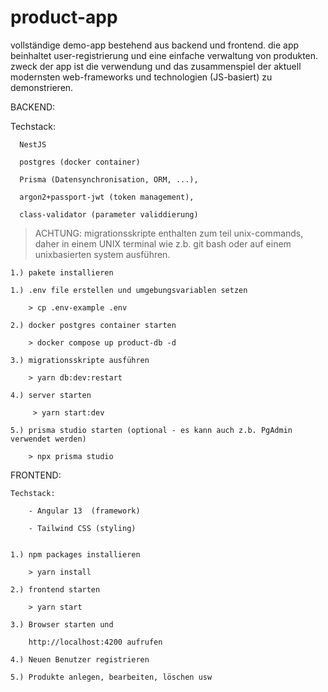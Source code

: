 # product-app
vollständige demo-app bestehend aus backend und frontend. die app beinhaltet user-registrierung und eine einfache verwaltung von produkten. zweck der app ist die verwendung und das zusammenspiel der aktuell modernsten web-frameworks und technologien (JS-basiert) zu demonstrieren. 
 
BACKEND:

  Techstack:
  
      NestJS
     
      postgres (docker container)
      
      Prisma (Datensynchronisation, ORM, ...),
      
      argon2+passport-jwt (token management),
      
      class-validator (parameter validdierung)


  > ACHTUNG: migrationsskripte enthalten zum teil unix-commands, daher in einem UNIX terminal wie z.b. git bash oder auf einem unixbasierten system ausführen.


    1.) pakete installieren
    
    1.) .env file erstellen und umgebungsvariablen setzen

        > cp .env-example .env
    
    2.) docker postgres container starten

        > docker compose up product-db -d
   
    3.) migrationsskripte ausführen

        > yarn db:dev:restart
    
    4.) server starten

         > yarn start:dev
    
    5.) prisma studio starten (optional - es kann auch z.b. PgAdmin verwendet werden)

        > npx prisma studio
        
        
        
        
 FRONTEND:
 
    Techstack:
    
        - Angular 13  (framework)
        
        - Tailwind CSS (styling)
  
  
    1.) npm packages installieren

        > yarn install

    2.) frontend starten

        > yarn start

    3.) Browser starten und

        http://localhost:4200 aufrufen

    4.) Neuen Benutzer registrieren

    5.) Produkte anlegen, bearbeiten, löschen usw
